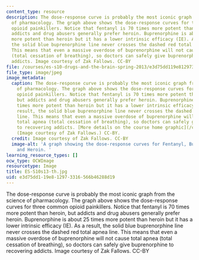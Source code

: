 ```yaml
---
content_type: resource
description: The dose-response curve is probably the most iconic graph from the science
  of pharmacology. The graph above shows the dose-response curves for three common
  opioid painkillers. Notice that fentanyl is 70 times more potent than heroin, but
  addicts and drug abusers generally prefer heroin. Buprenorphine is about 25 times
  more potent than heroin but it has a lower intrinsic efficacy (IE). As a result,
  the solid blue buprenorphine line never crosses the dashed red total apnea line.
  This means that even a massive overdose of buprenorphine will not cause total apnea
  (total cessation of breathing), so doctors can safely give buprenorphine to recovering
  addicts. Image courtesy of Zak Fallows. CC-BY
file: /courses/es-s10-drugs-and-the-brain-spring-2013/e3d75dd119e812973316566b46288d19_ES-S10s13-th.jpg
file_type: image/jpeg
image_metadata:
  caption: The dose-response curve is probably the most iconic graph from the science
    of pharmacology. The graph above shows the dose-response curves for three common
    opioid painkillers. Notice that fentanyl is 70 times more potent than heroin,
    but addicts and drug abusers generally prefer heroin. Buprenorphine is about 25
    times more potent than heroin but it has a lower intrinsic efficacy (IE). As a
    result, the solid blue buprenorphine line never crosses the dashed red total apnea
    line. This means that even a massive overdose of buprenorphine will not cause
    total apnea (total cessation of breathing), so doctors can safely give buprenorphine
    to recovering addicts. [More details on the course home graphic](/courses/es-s10-drugs-and-the-brain-spring-2013/pages/study-materials#More_details_on_the_course_home_graphic).
    (Image courtesy of Zak Fallows.) CC-BY.
  credit: Image courtesy of Zak Fallows. CC-BY
  image-alt: 'A graph showing the dose-response curves for Fentanyl, Buprenorphine,
    and Heroin. '
learning_resource_types: []
ocw_type: OCWImage
resourcetype: Image
title: ES-S10s13-th.jpg
uid: e3d75dd1-19e8-1297-3316-566b46288d19
---
```

The dose-response curve is probably the most iconic graph from the science of pharmacology. The graph above shows the dose-response curves for three common opioid painkillers. Notice that fentanyl is 70 times more potent than heroin, but addicts and drug abusers generally prefer heroin. Buprenorphine is about 25 times more potent than heroin but it has a lower intrinsic efficacy (IE). As a result, the solid blue buprenorphine line never crosses the dashed red total apnea line. This means that even a massive overdose of buprenorphine will not cause total apnea (total cessation of breathing), so doctors can safely give buprenorphine to recovering addicts. Image courtesy of Zak Fallows. CC-BY

